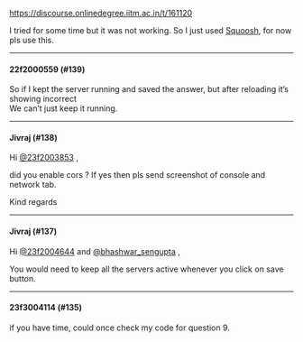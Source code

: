 https://discourse.onlinedegree.iitm.ac.in/t/161120

I tried for some time but it was not working. So I just used <a href="https://squoosh.app/" rel="noopener nofollow ugc">Squoosh</a>, for now pls use this.</p><hr>

<h4>22f2000559 (#139)</h4>
<p>So if I kept the server running and saved the answer, but after reloading it’s showing incorrect<br/>
We can’t just keep it running.</p><hr>

<h4>Jivraj (#138)</h4>
<p>Hi <a class="mention" href="/u/23f2003853">@23f2003853</a> ,</p>
<p>did you enable cors ? If yes then pls send screenshot of console and network tab.</p>
<p>Kind regards</p><hr>

<h4>Jivraj (#137)</h4>
<p>Hi <a class="mention" href="/u/23f2004644">@23f2004644</a> and <a class="mention" href="/u/bhashwar_sengupta">@bhashwar_sengupta</a> ,</p>
<p>You would need to keep all the servers active whenever you click on save button.</p><hr>

<h4>23f3004114 (#135)</h4>
<p>if you have time, could once check my code for question 9.